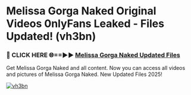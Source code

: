 # Melissa Gorga Naked Original Videos 0nlyFans Leaked - Files Updated! (vh3bn)

<h3>🔴 CLICK HERE 🌐==►► <a href="https://tinyurl.com/up5wt9bj" rel="nofollow">Melissa Gorga Naked Updated Files</a></h3>

Get Melissa Gorga Naked and all content. Now you can access all videos and pictures of Melissa Gorga Naked. New Updated Files 2025!

[![vh3bn](https://i.imgur.com/ABiUzMV.gif)](https://tinyurl.com/up5wt9bj)
